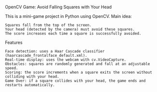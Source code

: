 OpenCV Game: Avoid Falling Squares with Your Head

This is a mini-game project in Python using OpenCV.
Main idea:

    Squares fall from the top of the screen.
    Your head (detected by the camera) must avoid these squares.
    The score increases each time a square is successfully avoided.

Features

    Face detection: uses a Haar Cascade classifier (haarcascade_frontalface_default.xml).
    Real-time display: uses the webcam with cv.VideoCapture.
    Obstacles: squares are randomly generated and fall at an adjustable speed.
    Scoring: the score increments when a square exits the screen without colliding with your head.
    Game Over: if a square collides with your head, the game ends and restarts automatically.
